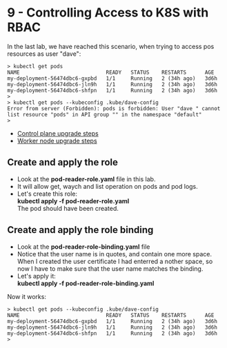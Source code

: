 # 9 - Controlling Access to K8S with RBAC

In the last lab, we have reached this scenario, when trying to access pos resources as user "dave":  

    > kubectl get pods
    NAME                            READY   STATUS    RESTARTS      AGE
    my-deployment-56474dbc6-gxpbd   1/1     Running   2 (34h ago)   3d6h
    my-deployment-56474dbc6-jln9h   1/1     Running   2 (34h ago)   3d6h
    my-deployment-56474dbc6-shfpn   1/1     Running   2 (34h ago)   3d6h
    > 
    > kubectl get pods --kubeconfig .kube/dave-config 
    Error from server (Forbidden): pods is forbidden: User "dave " cannot list resource "pods" in API group "" in the namespace "default"
    > 


- [Control plane upgrade steps](#Control-plane-upgrade-steps)
- [Worker node upgrade steps](#Worker-node-upgrade-steps)

## Create and apply the role

- Look at the **pod-reader-role.yaml** file in this lab.  
- It will allow get, waych and list operation on pods and pod logs.
- Let's create this role:  
**kubectl apply -f pod-reader-role.yaml**  
The pod should have been created.

## Create and apply the role binding

- Look at the **pod-reader-role-binding.yaml** file
- Notice that the user name is in quotes, and contain one more space.  When I created the user certificate I had enterred a nother space, so now I have to make sure that the user name matches the binding.
- Let's apply it:  
**kubectl apply -f pod-reader-role-binding.yaml**

Now it works:

    > kubectl get pods --kubeconfig .kube/dave-config 
    NAME                            READY   STATUS    RESTARTS      AGE
    my-deployment-56474dbc6-gxpbd   1/1     Running   2 (34h ago)   3d6h
    my-deployment-56474dbc6-jln9h   1/1     Running   2 (34h ago)   3d6h
    my-deployment-56474dbc6-shfpn   1/1     Running   2 (34h ago)   3d6h
    > 

